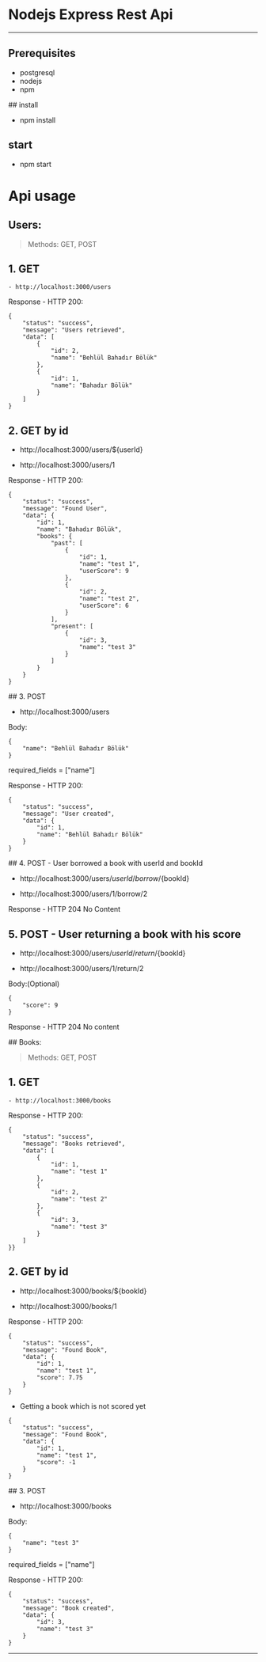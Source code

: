 # Nodejs Express Rest Api 
---
## Prerequisites
- postgresql
- nodejs
- npm

## install
- npm install

## start
- npm start

# Api usage
## Users:
 
>Methods: GET, POST
		
## 1. GET

	- http://localhost:3000/users
		
Response - HTTP 200:

```
{
    "status": "success",
    "message": "Users retrieved",
    "data": [
        {
            "id": 2,
            "name": "Behlül Bahadır Bölük"
        },
        {
            "id": 1,
            "name": "Bahadır Bölük"
        }
    ]
}
```

## 2. GET by id 

- http://localhost:3000/users/${userId}

- http://localhost:3000/users/1


Response - HTTP 200:

```
{
    "status": "success",
    "message": "Found User",
    "data": {
        "id": 1,
        "name": "Bahadır Bölük",
        "books": {
            "past": [
                {
                    "id": 1,
                    "name": "test 1",
                    "userScore": 9
                },
                {
                    "id": 2,
                    "name": "test 2",
                    "userScore": 6
                }
            ],
            "present": [
                {
                    "id": 3,
                    "name": "test 3"
                }
            ]
        }
    }
}
```

## 3. POST

- http://localhost:3000/users

Body:

```
{
    "name": "Behlül Bahadır Bölük"
}
```

required_fields = ["name"]

Response - HTTP 200:

```
{
    "status": "success",
    "message": "User created",
    "data": {
        "id": 1,
        "name": "Behlül Bahadır Bölük"
    }
}
```

## 4. POST - User borrowed a book with userId and bookId

- http://localhost:3000/users/${userId}/borrow/${bookId}

- http://localhost:3000/users/1/borrow/2


Response - HTTP 204 No Content


## 5. POST - User returning a book with his score

- http://localhost:3000/users/${userId}/return/${bookId}

- http://localhost:3000/users/1/return/2

Body:(Optional)

```
{
    "score": 9
}
```

Response - HTTP 204 No content


## Books:
 
>Methods: GET, POST

## 1. GET

	- http://localhost:3000/books
		
Response - HTTP 200:

```
{
    "status": "success",
    "message": "Books retrieved",
    "data": [
        {
            "id": 1,
            "name": "test 1"
        },
        {
            "id": 2,
            "name": "test 2"
        },
        {
            "id": 3,
            "name": "test 3"
        }
    ]
}}
```

## 2. GET by id 

- http://localhost:3000/books/${bookId}

- http://localhost:3000/books/1


Response - HTTP 200:

```
{
    "status": "success",
    "message": "Found Book",
    "data": {
        "id": 1,
        "name": "test 1",
        "score": 7.75
    }
}
```

- Getting a book which is not scored yet

```
{
    "status": "success",
    "message": "Found Book",
    "data": {
        "id": 1,
        "name": "test 1",
        "score": -1
    }
}
```

## 3. POST

- http://localhost:3000/books

Body:

```
{
    "name": "test 3"
}
```

required_fields = ["name"]

Response - HTTP 200:

```
{
    "status": "success",
    "message": "Book created",
    "data": {
        "id": 3,
        "name": "test 3"
    }
}
```

----